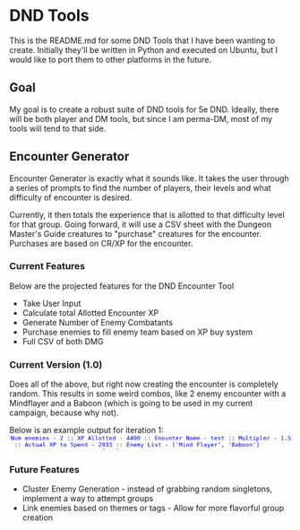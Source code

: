 # DND Tools

This is the README.md for some DND Tools that I have been wanting to create. Initially they'll be written in Python and executed on Ubuntu, but I would like to port them to other platforms in the future.

## Goal

My goal is to create a robust suite of DND tools for 5e DND. Ideally, there will be both player and DM tools, but since I am perma-DM, most of my tools will tend to that side.

## Encounter Generator

Encounter Generator is exactly what it sounds like. It takes the user through a series of prompts to find the number of players, their levels and what difficulty of encounter is desired.

Currently, it then totals the experience that is allotted to that difficulty level for that group. Going forward, it will use a CSV sheet with the Dungeon Master's Guide creatures to "purchase" creatures for the encounter. Purchases are based on CR/XP for the encounter.

### Current Features

Below are the projected features for the DND Encounter Tool

  * Take User Input
  * Calculate total Allotted Encounter XP
  * Generate Number of Enemy Combatants
  * Purchase enemies to fill enemy team based on XP buy system
  * Full CSV of both DMG

### Current Version (1.0)

Does all of the above, but right now creating the encounter is completely random. This results in some weird combos, like 2 enemy encounter with a Mindflayer and a Baboon (which is going to be used in my current campaign, because why not).

Below is an example output for iteration 1:
![Alt text](https://github.com/ryanbomo/dnd_tools/blob/master/dnd_encounter_generator/sample_output/best_encounter.png?raw=true)

### Future Features
  * Cluster Enemy Generation - instead of grabbing random singletons, implement a way to attempt groups
  * Link enemies based on themes or tags - Allow for more flavorful group creation

